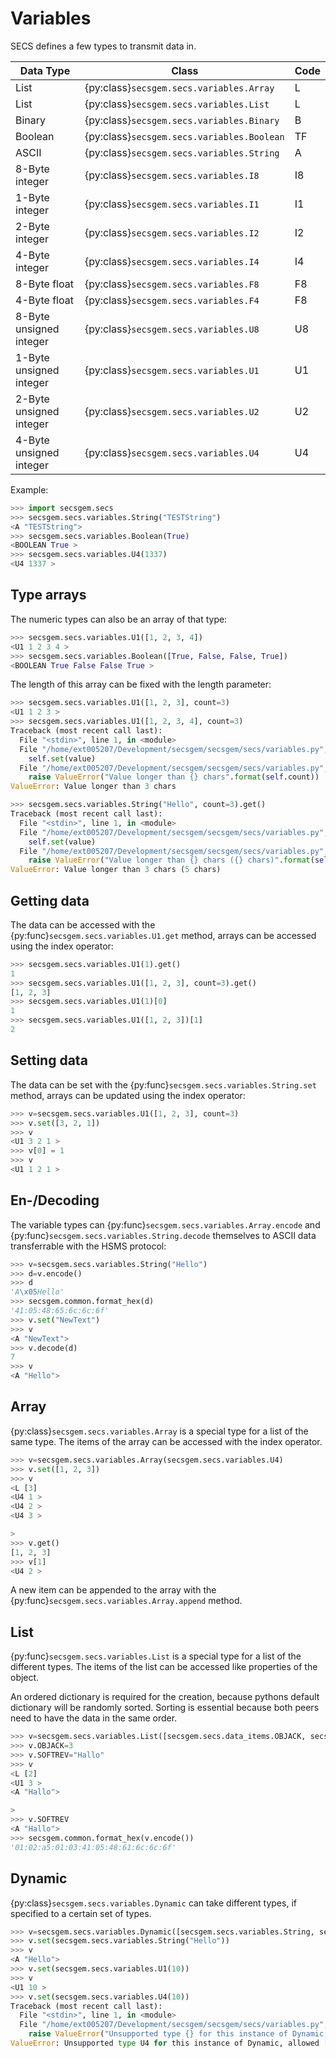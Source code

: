 # Variables

SECS defines a few types to transmit data in.

| Data Type | Class | Code |
|---|---|---|
| List | {py:class}`secsgem.secs.variables.Array` | L |
| List | {py:class}`secsgem.secs.variables.List` | L |
| Binary | {py:class}`secsgem.secs.variables.Binary` | B |
| Boolean | {py:class}`secsgem.secs.variables.Boolean` | TF |
| ASCII | {py:class}`secsgem.secs.variables.String` | A |
| 8-Byte integer | {py:class}`secsgem.secs.variables.I8` | I8 |
| 1-Byte integer | {py:class}`secsgem.secs.variables.I1` | I1 |
| 2-Byte integer | {py:class}`secsgem.secs.variables.I2` | I2 |
| 4-Byte integer | {py:class}`secsgem.secs.variables.I4` | I4 |
| 8-Byte float | {py:class}`secsgem.secs.variables.F8` | F8 |
| 4-Byte float | {py:class}`secsgem.secs.variables.F4` | F8 |
| 8-Byte unsigned integer | {py:class}`secsgem.secs.variables.U8` | U8 |
| 1-Byte unsigned integer | {py:class}`secsgem.secs.variables.U1` | U1 |
| 2-Byte unsigned integer | {py:class}`secsgem.secs.variables.U2` | U2 |
| 4-Byte unsigned integer | {py:class}`secsgem.secs.variables.U4` | U4 |

Example:

```python
>>> import secsgem.secs
>>> secsgem.secs.variables.String("TESTString")
<A "TESTString">
>>> secsgem.secs.variables.Boolean(True)
<BOOLEAN True >
>>> secsgem.secs.variables.U4(1337)
<U4 1337 >
```

## Type arrays

The numeric types can also be an array of that type:

```python
>>> secsgem.secs.variables.U1([1, 2, 3, 4])
<U1 1 2 3 4 >
>>> secsgem.secs.variables.Boolean([True, False, False, True])
<BOOLEAN True False False True >
```

The length of this array can be fixed with the length parameter:

```python
>>> secsgem.secs.variables.U1([1, 2, 3], count=3)
<U1 1 2 3 >
>>> secsgem.secs.variables.U1([1, 2, 3, 4], count=3)
Traceback (most recent call last):
  File "<stdin>", line 1, in <module>
  File "/home/ext005207/Development/secsgem/secsgem/secs/variables.py", line 1439, in __init__
    self.set(value)
  File "/home/ext005207/Development/secsgem/secsgem/secs/variables.py", line 1537, in set
    raise ValueError("Value longer than {} chars".format(self.count))
ValueError: Value longer than 3 chars

>>> secsgem.secs.variables.String("Hello", count=3).get()
Traceback (most recent call last):
  File "<stdin>", line 1, in <module>
  File "/home/ext005207/Development/secsgem/secsgem/secs/variables.py", line 1220, in __init__
    self.set(value)
  File "/home/ext005207/Development/secsgem/secsgem/secs/variables.py", line 1337, in set
    raise ValueError("Value longer than {} chars ({} chars)".format(self.count, len(value)))
ValueError: Value longer than 3 chars (5 chars)
```
## Getting data

The data can be accessed with the {py:func}`secsgem.secs.variables.U1.get` method, arrays can be accessed using the index operator:

```python
>>> secsgem.secs.variables.U1(1).get()
1
>>> secsgem.secs.variables.U1([1, 2, 3], count=3).get()
[1, 2, 3]
>>> secsgem.secs.variables.U1(1)[0]
1
>>> secsgem.secs.variables.U1([1, 2, 3])[1]
2
```

## Setting data

The data can be set with the {py:func}`secsgem.secs.variables.String.set` method, arrays can be updated using the index operator:

```python
>>> v=secsgem.secs.variables.U1([1, 2, 3], count=3)
>>> v.set([3, 2, 1])
>>> v
<U1 3 2 1 >
>>> v[0] = 1
>>> v
<U1 1 2 1 >
```

## En-/Decoding

The variable types can {py:func}`secsgem.secs.variables.Array.encode` and {py:func}`secsgem.secs.variables.String.decode` themselves to ASCII data transferrable with the HSMS protocol:

```python
>>> v=secsgem.secs.variables.String("Hello")
>>> d=v.encode()
>>> d
'A\x05Hello'
>>> secsgem.common.format_hex(d)
'41:05:48:65:6c:6c:6f'
>>> v.set("NewText")
>>> v
<A "NewText">
>>> v.decode(d)
7
>>> v
<A "Hello">
```

## Array

{py:class}`secsgem.secs.variables.Array` is a special type for a list of the same type. The items of the array can be accessed with the index operator.

```python
>>> v=secsgem.secs.variables.Array(secsgem.secs.variables.U4)
>>> v.set([1, 2, 3])
>>> v
<L [3]
<U4 1 >
<U4 2 >
<U4 3 >

>
>>> v.get()
[1, 2, 3]
>>> v[1]
<U4 2 >
```
A new item can be appended to the array with the {py:func}`secsgem.secs.variables.Array.append` method.

## List

{py:func}`secsgem.secs.variables.List` is a special type for a list of the different types.
The items of the list can be accessed like properties of the object.

An ordered dictionary is required for the creation, because pythons default dictionary will be randomly sorted. Sorting is essential because both peers need to have the data in the same order.

```python
>>> v=secsgem.secs.variables.List([secsgem.secs.data_items.OBJACK, secsgem.secs.data_items.SOFTREV])
>>> v.OBJACK=3
>>> v.SOFTREV="Hallo"
>>> v
<L [2]
<U1 3 >
<A "Hallo">

>
>>> v.SOFTREV
<A "Hallo">
>>> secsgem.common.format_hex(v.encode())
'01:02:a5:01:03:41:05:48:61:6c:6c:6f'
```

## Dynamic

{py:class}`secsgem.secs.variables.Dynamic` can take different types, if specified to a certain set of types.

```python
>>> v=secsgem.secs.variables.Dynamic([secsgem.secs.variables.String, secsgem.secs.variables.U1])
>>> v.set(secsgem.secs.variables.String("Hello"))
>>> v
<A "Hello">
>>> v.set(secsgem.secs.variables.U1(10))
>>> v
<U1 10 >
>>> v.set(secsgem.secs.variables.U4(10))
Traceback (most recent call last):
  File "<stdin>", line 1, in <module>
  File "/home/ext005207/Development/secsgem/secsgem/secs/variables.py", line 255, in set
    raise ValueError("Unsupported type {} for this instance of Dynamic, allowed {}".format(value.__class__.__name__, self.types))
ValueError: Unsupported type U4 for this instance of Dynamic, allowed [<class 'secsgem.secs.variables.String'>, <class 'secsgem.secs.variables.U1'>]
```
